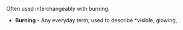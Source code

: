 Often used interchangeably with burning.

 - **Burning** - Any everyday term, used to describe *visible, glowing, 
